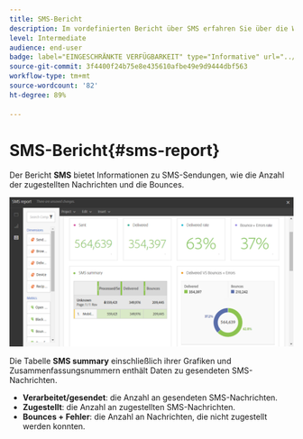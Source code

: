 ```yaml
---
title: SMS-Bericht
description: Im vordefinierten Bericht über SMS erfahren Sie über die Wirkung Ihrer SMS-Sendungen.
level: Intermediate
audience: end-user
badge: label="EINGESCHRÄNKTE VERFÜGBARKEIT" type="Informative" url="../campaign-standard-migration-home.md" tooltip="Auf Campaign Standard migrierter Benutzer beschränkt"
source-git-commit: 3f4400f24b75e8e435610afbe49e9d9444dbf563
workflow-type: tm+mt
source-wordcount: '82'
ht-degree: 89%

---
```


# SMS-Bericht{#sms-report}

Der Bericht **SMS** bietet Informationen zu SMS-Sendungen, wie die Anzahl der zugestellten Nachrichten und die Bounces.

![](assets/dynamic_report_sms.png)

Die Tabelle **SMS summary** einschließlich ihrer Grafiken und Zusammenfassungsnummern enthält Daten zu gesendeten SMS-Nachrichten.

* **Verarbeitet/gesendet**: die Anzahl an gesendeten SMS-Nachrichten.
* **Zugestellt**: die Anzahl an zugestellten SMS-Nachrichten.
* **Bounces + Fehler**: die Anzahl an Nachrichten, die nicht zugestellt werden konnten.
